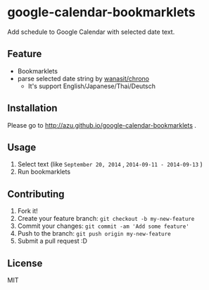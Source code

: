 # google-calendar-bookmarklets

Add schedule to Google Calendar with selected date text.

## Feature

- Bookmarklets
- parse selected date string by [wanasit/chrono](https://github.com/wanasit/chrono "wanasit/chrono")
    - It's support English/Japanese/Thai/Deutsch

## Installation

Please go to http://azu.github.io/google-calendar-bookmarklets .

## Usage

1. Select text (like `September 20, 2014` , `2014-09-11 - 2014-09-13` )
2. Run bookmarklets

## Contributing

1. Fork it!
2. Create your feature branch: `git checkout -b my-new-feature`
3. Commit your changes: `git commit -am 'Add some feature'`
4. Push to the branch: `git push origin my-new-feature`
5. Submit a pull request :D

## License

MIT